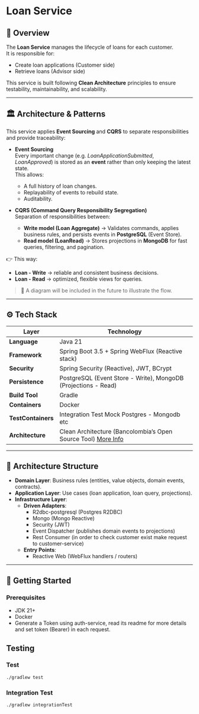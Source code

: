 # Loan Service

## 📌 Overview
The **Loan Service** manages the lifecycle of loans for each customer.  
It is responsible for:
- Create loan applications (Customer side)
- Retrieve loans (Advisor side)

This service is built following **Clean Architecture** principles to ensure testability, maintainability, and scalability.

---

## 🏛️ Architecture & Patterns

This service applies **Event Sourcing** and **CQRS** to separate responsibilities and provide traceability:

- **Event Sourcing**  
  Every important change (e.g. *LoanApplicationSubmitted*, *LoanApproved*) is stored as an **event** rather than only keeping the latest state.  
  This allows:
    - A full history of loan changes.
    - Replayability of events to rebuild state.
    - Auditability.

- **CQRS (Command Query Responsibility Segregation)**  
  Separation of responsibilities between:
    - **Write model (Loan Aggregate)** → Validates commands, applies business rules, and persists events in **PostgreSQL** (Event Store).
    - **Read model (LoanRead)** → Stores projections in **MongoDB** for fast queries, filtering, and pagination.

👉 This way:
- **Loan - Write** → reliable and consistent business decisions.
- **Loan - Read** → optimized, flexible views for queries.

> 📌 A diagram will be included in the future to illustrate the flow.

---

## ⚙️ Tech Stack

| Layer              | Technology                                                                                                                             |
|--------------------|----------------------------------------------------------------------------------------------------------------------------------------|
| **Language**       | Java 21                                                                                                                                |
| **Framework**      | Spring Boot 3.5 + Spring WebFlux (Reactive stack)                                                                                      |
| **Security**       | Spring Security (Reactive), JWT, BCrypt                                                                                                |
| **Persistence**    | PostgreSQL (Event Store - Write), MongoDB (Projections - Read)                                                                         |
| **Build Tool**     | Gradle                                                                                                                                 |
| **Containers**     | Docker                                                                                                                                 |
| **TestContainers** | Integration Test Mock Postgres - Mongodb etc                                                                                           |
| **Architecture**   | Clean Architecture (Bancolombia’s Open Source Tool) [More Info](https://bancolombia.github.io/scaffold-clean-architecture/docs/intro/) |

---

## 📂 Architecture Structure
- **Domain Layer**: Business rules (entities, value objects, domain events, contracts).
- **Application Layer**: Use cases (loan application, loan query, projections).
- **Infrastructure Layer**:
    - **Driven Adapters**:
        - R2dbc-postgresql (Postgres R2DBC)
        - Mongo (Mongo Reactive)
        - Security (JWT)
        - Event Dispatcher (publishes domain events to projections)
        - Rest Consumer (in order to check customer exist make request to customer-service)
    - **Entry Points**:
        - Reactive Web (WebFlux handlers / routers) 

---

## 🚀 Getting Started

### Prerequisites
- JDK 21+
- Docker 
- Generate a Token using auth-service, read its readme for more details and set token (Bearer) in each request.

## Testing

### Test
```bash
./gradlew test
```


### Integration Test
```bash
./gradlew integrationTest
```